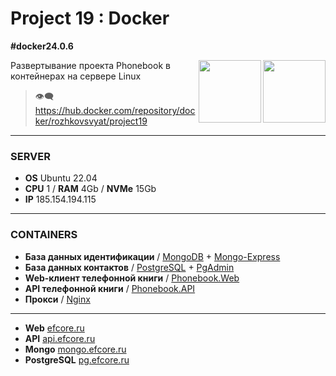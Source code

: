 # Project 19 : Docker
**#docker24.0.6**

<img align="right" width="100" height="100" src="https://github.com/rozhkovsvyat/Project19.Docker/assets/71471748/473223be-eaa6-48c0-bb8c-10485c608d80">
<img align="right" width="100" height="100" src="https://github.com/rozhkovsvyat/Project19.Docker/assets/71471748/184cf010-61c6-4488-baef-7f79979b2a59">

Развертывание проекта Phonebook в контейнерах на сервере Linux

> :eye_speech_bubble: https://hub.docker.com/repository/docker/rozhkovsvyat/project19

---

### SERVER

* **OS** Ubuntu 22.04
* **CPU** 1 / **RAM** 4Gb / **NVMe** 15Gb
* **IP** 185.154.194.115

---

### CONTAINERS

* **База данных идентификации** / [MongoDB](https://hub.docker.com/_/mongo) + [Mongo-Express](https://hub.docker.com/_/mongo-express)
* **База данных контактов** / [PostgreSQL](https://hub.docker.com/_/postgres) + [PgAdmin](https://hub.docker.com/r/dpage/pgadmin4)
* **Web-клиент телефонной книги** / [Phonebook.Web](rozhkovsvyat/project19:web)
* **API телефонной книги** / [Phonebook.API](rozhkovsvyat/project19:api)
* **Прокси** / [Nginx](https://hub.docker.com/_/nginx)

---

* **Web** [efcore.ru](https://efcore.ru)
* **API** [api.efcore.ru](https://api.efcore.ru/contacts)
* **Mongo** [mongo.efcore.ru](https://mongo.efcore.ru)
* **PostgreSQL** [pg.efcore.ru](https://pg.efcore.ru)
